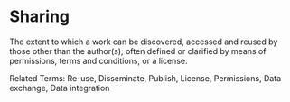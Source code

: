 # Sharing

The extent to which a work can be discovered, accessed and reused by those other than the author(s); often defined or clarified by means of permissions, terms and conditions, or a license.

Related Terms: Re-use, Disseminate, Publish, License, Permissions, Data exchange, Data integration